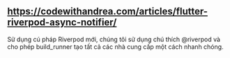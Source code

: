 ## https://codewithandrea.com/articles/flutter-riverpod-async-notifier/

Sử dụng cú pháp Riverpod mới, chúng tôi sử dụng chú thích @riverpod và cho phép build_runner tạo tất cả các nhà cung cấp một cách nhanh chóng.
